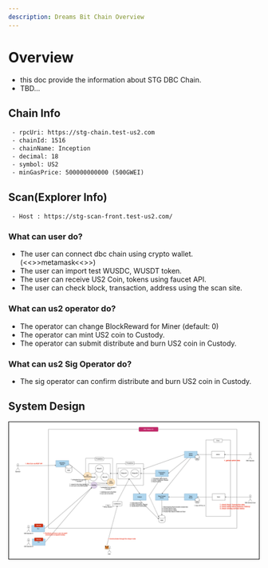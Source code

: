 ```yaml
---
description: Dreams Bit Chain Overview 
---
```


# Overview
- this doc provide the information about STG DBC Chain.
- TBD...

## Chain Info
```
 - rpcUri: https://stg-chain.test-us2.com
 - chainId: 1516
 - chainName: Inception
 - decimal: 18
 - symbol: US2
 - minGasPrice: 500000000000 (500GWEI)
```

## Scan(Explorer Info)
```
 - Host : https://stg-scan-front.test-us2.com/
```


### What can user do?
- The user can connect dbc chain using crypto wallet. (<<>>metamask<<>>)
- The user can import test WUSDC, WUSDT token.
- The user can receive US2 Coin, tokens using faucet API.
- The user can check block, transaction, address using the scan site.

### What can us2 operator do?
- The operator can change BlockReward for Miner (default: 0)
- The operator can mint US2 coin to Custody.
- The operator can submit distribute and burn US2 coin in Custody.

### What can us2 Sig Operator do?
- The sig operator can confirm distribute and burn US2 coin in Custody.




## System Design
![System Design](../resources/image/system.png)